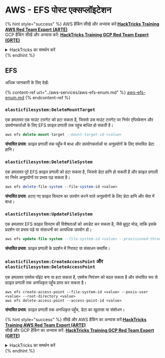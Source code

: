 # AWS - EFS पोस्ट एक्सप्लॉइटेशन

{% hint style="success" %}
AWS हैकिंग सीखें और अभ्यास करें:<img src="../../../.gitbook/assets/image (1) (1) (1) (1).png" alt="" data-size="line">[**HackTricks Training AWS Red Team Expert (ARTE)**](https://training.hacktricks.xyz/courses/arte)<img src="../../../.gitbook/assets/image (1) (1) (1) (1).png" alt="" data-size="line">\
GCP हैकिंग सीखें और अभ्यास करें: <img src="../../../.gitbook/assets/image (2) (1).png" alt="" data-size="line">[**HackTricks Training GCP Red Team Expert (GRTE)**<img src="../../../.gitbook/assets/image (2) (1).png" alt="" data-size="line">](https://training.hacktricks.xyz/courses/grte)

<details>

<summary>HackTricks का समर्थन करें</summary>

* [**सदस्यता योजनाएँ**](https://github.com/sponsors/carlospolop) देखें!
* **हमारे** 💬 [**Discord समूह**](https://discord.gg/hRep4RUj7f) या [**टेलीग्राम समूह**](https://t.me/peass) में शामिल हों या **हमें** **Twitter** 🐦 [**@hacktricks\_live**](https://twitter.com/hacktricks_live)** पर फॉलो करें।**
* **हैकिंग ट्रिक्स साझा करें और** [**HackTricks**](https://github.com/carlospolop/hacktricks) और [**HackTricks Cloud**](https://github.com/carlospolop/hacktricks-cloud) गिटहब रिपोजिटरी में PR सबमिट करें।

</details>
{% endhint %}

## EFS

अधिक जानकारी के लिए देखें:

{% content-ref url="../aws-services/aws-efs-enum.md" %}
[aws-efs-enum.md](../aws-services/aws-efs-enum.md)
{% endcontent-ref %}

### `elasticfilesystem:DeleteMountTarget`

एक हमलावर एक माउंट टारगेट को हटा सकता है, जिससे उस माउंट टारगेट पर निर्भर एप्लिकेशन और उपयोगकर्ताओं के लिए EFS फ़ाइल प्रणाली तक पहुंच बाधित हो सकती है।
```sql
aws efs delete-mount-target --mount-target-id <value>
```
**संभावित प्रभाव**: फ़ाइल प्रणाली तक पहुँच में बाधा और उपयोगकर्ताओं या अनुप्रयोगों के लिए संभावित डेटा हानि।

### `elasticfilesystem:DeleteFileSystem`

एक हमलावर पूरे EFS फ़ाइल प्रणाली को हटा सकता है, जिससे डेटा हानि हो सकती है और फ़ाइल प्रणाली पर निर्भर अनुप्रयोगों पर प्रभाव पड़ सकता है।
```perl
aws efs delete-file-system --file-system-id <value>
```
**संभावित प्रभाव**: हटाए गए फ़ाइल सिस्टम का उपयोग करने वाले अनुप्रयोगों के लिए डेटा हानि और सेवा में बाधा।

### `elasticfilesystem:UpdateFileSystem`

एक हमलावर EFS फ़ाइल सिस्टम की विशेषताओं को अपडेट कर सकता है, जैसे थ्रूपुट मोड, ताकि इसके प्रदर्शन पर प्रभाव पड़े या संसाधनों का अत्यधिक उपयोग हो।
```sql
aws efs update-file-system --file-system-id <value> --provisioned-throughput-in-mibps <value>
```
**संभावित प्रभाव**: फ़ाइल प्रणाली के प्रदर्शन में गिरावट या संसाधन समाप्ति।

### `elasticfilesystem:CreateAccessPoint` और `elasticfilesystem:DeleteAccessPoint`

एक हमलावर एक्सेस पॉइंट बना या हटा सकता है, एक्सेस नियंत्रण को बदल सकता है और संभावित रूप से फ़ाइल प्रणाली तक अनधिकृत पहुँच प्राप्त कर सकता है।
```arduino
aws efs create-access-point --file-system-id <value> --posix-user <value> --root-directory <value>
aws efs delete-access-point --access-point-id <value>
```
**संभावित प्रभाव**: फ़ाइल प्रणाली तक अनधिकृत पहुँच, डेटा का खुलासा या संशोधन।

{% hint style="success" %}
सीखें और AWS हैकिंग का अभ्यास करें:<img src="../../../.gitbook/assets/image (1) (1) (1) (1).png" alt="" data-size="line">[**HackTricks Training AWS Red Team Expert (ARTE)**](https://training.hacktricks.xyz/courses/arte)<img src="../../../.gitbook/assets/image (1) (1) (1) (1).png" alt="" data-size="line">\
सीखें और GCP हैकिंग का अभ्यास करें: <img src="../../../.gitbook/assets/image (2) (1).png" alt="" data-size="line">[**HackTricks Training GCP Red Team Expert (GRTE)**<img src="../../../.gitbook/assets/image (2) (1).png" alt="" data-size="line">](https://training.hacktricks.xyz/courses/grte)

<details>

<summary>HackTricks का समर्थन करें</summary>

* [**सदस्यता योजनाएँ**](https://github.com/sponsors/carlospolop) देखें!
* **हमारे** 💬 [**Discord समूह**](https://discord.gg/hRep4RUj7f) या [**telegram समूह**](https://t.me/peass) में शामिल हों या **हमें** **Twitter** 🐦 [**@hacktricks\_live**](https://twitter.com/hacktricks_live)** पर फ़ॉलो करें।**
* **हैकिंग ट्रिक्स साझा करें और** [**HackTricks**](https://github.com/carlospolop/hacktricks) और [**HackTricks Cloud**](https://github.com/carlospolop/hacktricks-cloud) गिटहब रिपोजिटरी में PR सबमिट करें।

</details>
{% endhint %}
